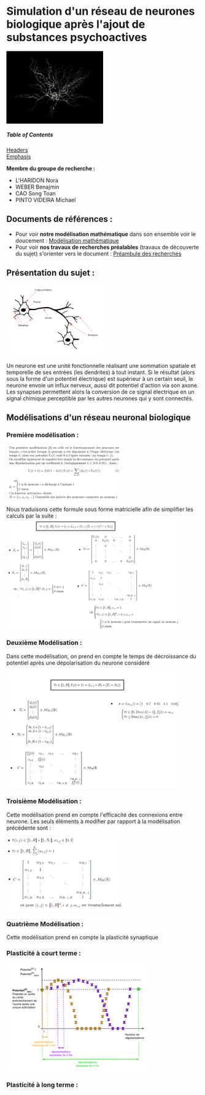 # Simulation d'un réseau de neurones biologique après l'ajout de substances psychoactives

<img src="Annexes/Images/neurone_illustration.png" width="50%" align="middle">


##### Table of Contents  
[Headers](#membres)  
[Emphasis](#emphasis)  



<a name="membres"/>


**Membre du groupe de recherche :**
- L'HARIDON Nora
- WEBER Benajmin
- CAO Song Toan 
- PINTO VIDEIRA Michael

## Documents de références :
- Pour voir __notre modélisation mathématique__ dans son ensemble voir le doucement : [Modélisation mathématique](/Annexes/Documents/reseau-neuronal-biologique-theorie.pdf)
- Pour voir __nos travaux de recherches préalables__ (travaux de découverte du sujet) s'orienter vers le document : [Préambule des recherches](/Annexes/Documents/recherche_reseau_neurone.pdf)

## Présentation du sujet :
<img src="Annexes/Images/structure_neurone_biologique.png" width="50%" align="middle">

Un neurone est une unité fonctionnelle réalisant une sommation spatiale et temporelle de ses entrées (les dendrites) à tout instant. Si le résultat (alors sous la forme d'un potentiel électrique) est supérieur à un certain seuil, le neurone envoie un influx nerveux, aussi dit potentiel d'action via son axone. Les synapses permettent alors la conversion de ce signal électrique en un signal chimique perceptible par les autres neurones qui y sont connectés. 

## Modélisations d'un réseau neuronal biologique

### Première modélisation :
<img src="Annexes/Images/formule_model_simple.png" width="60%" align="middle">

Nous traduisons cette formule sous forme matricielle afin de simplifier les calculs par la suite :
<img src="Annexes/Images/formule_model_simple_matricielle.png" width="90%" align="middle">

### Deuxième Modélisation :
Dans cette modélisation, on prend en compte le temps de décroissance du potentiel après une dépolarisation du neurone considéré

<img src="Annexes/Images/formule_decroissance_temps.png" width="90%" align="middle">

### Troisième Modélisation :
Cette modélisation prend en compte l'efficacité des connexions entre neurone. Les seuls éléments à modifier par rapport à la modélisation précédente sont : 

<img src="Annexes/Images/formule_poids_connexions.png" width="60%" align="middle">

### Quatrième Modélisation :
Cette modélisation prend en compte la plasticité synaptique
### Plasticité à court terme :

<img src="Annexes/Images/plasticite_court_terme.png" width="75%" align="middle">

### Plasticité à long terme :
